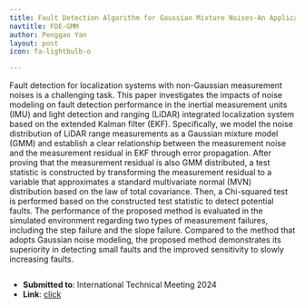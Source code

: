 ```yaml
---
title: Fault Detection Algorithm for Gaussian Mixture Noises-An Application in LiDAR/IMU Integrated Localization Systems
navtitle: FDE-GMM
author: Penggao Yan
layout: post
icon: fa-lightbulb-o

---
```


Fault detection for localization systems with non-Gaussian measurement noises is a challenging task. This paper investigates the impacts of noise modeling on fault detection performance in the inertial measurement units (IMU) and light detection and ranging (LiDAR) integrated localization system based on the extended Kalman filter (EKF). Specifically, we model the noise distribution of LiDAR range measurements as a Gaussian mixture model (GMM) and establish a clear relationship between the measurement noise and the measurement residual in EKF through error propagation. After proving that the measurement residual is also GMM distributed, a test statistic is constructed by transforming the measurement residual to a variable that approximates a standard multivariate normal (MVN) distribution based on the law of total covariance. Then, a Chi-squared test is performed based on the constructed test statistic to detect potential faults. The performance of the proposed method is evaluated in the simulated environment regarding two types of measurement failures, including the step failure and the slope failure. Compared to the method that adopts Gaussian noise modeling, the proposed method demonstrates its superiority in detecting small faults and the improved sensitivity to slowly increasing faults.

<span class="image fit"><img src="{{ 'assets/images/FDEGMM-cover.jpg' | relative_url }}" alt="" /></span>

- **Submitted to**: International Technical Meeting 2024
- **Link**: [click](https://www.ion.org/itm/abstracts.cfm?paperID=12879)